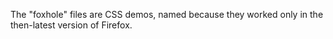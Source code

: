The "foxhole" files are CSS demos, named because they worked only in the then-latest version of Firefox.